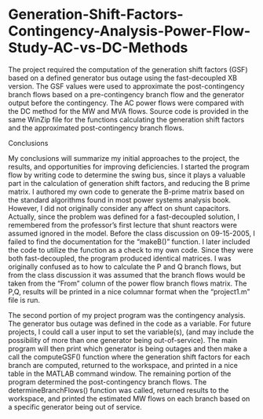 # Generation-Shift-Factors-Contingency-Analysis-Power-Flow-Study-AC-vs-DC-Methods
The project required the computation of the generation shift factors (GSF) based on a defined generator bus outage using the fast-decoupled XB version.  The GSF values were used to approximate the post-contingency branch flows based on a pre-contingency branch flow and the generator output before the contingency. The AC power flows were compared with the DC method for the MW and MVA flows.  Source code is provided in the same WinZip file for the functions calculating the generation shift factors and the approximated post-contingency branch flows.

Conclusions

My conclusions will summarize my initial approaches to the project, the results, and opportunities for improving deficiencies. I started the program flow by writing code to determine the swing bus, since it plays a valuable part in the calculation of generation shift factors, and reducing the B prime matrix. I authored my own code to generate the B-prime matrix based on the standard algorithms found in most power systems analysis book. However, I did not originally consider any affect on shunt capacitors. Actually, since the problem was defined for a fast-decoupled solution, I remembered from the professor’s first lecture that shunt reactors were assumed ignored in the model. Before the class discussion on 09-15-2005, I failed to find the documentation for the “makeB()” function. I later included the code to utilize the function as a check to my own code. Since they were both fast-decoupled, the program produced identical matrices.   I was originally confused as to how to calculate the P and Q branch flows, but from the class discussion it was assumed that the branch flows would be taken from the “From” column of the power flow branch flows matrix. The P,Q, results will be printed in a nice columnar format when the “project1.m” file is run. 

The second portion of my project program was the contingency analysis. The generator bus outage was defined in the code as a variable. For future projects, I could call a user input to set the variable(s), (and may include the possibility of more than one generator being out-of-service). The main program will then print which generator is being outages and then make a call the computeGSF() function where the generation shift factors for each branch are computed, returned to the workspace, and printed in a nice table in the MATLAB command window. The remaining portion of the program determined the post-contingency branch flows. The determineBranchFlows() function was called, returned results to the workspace, and printed the estimated MW flows on each branch based on a specific generator being out of service.  

